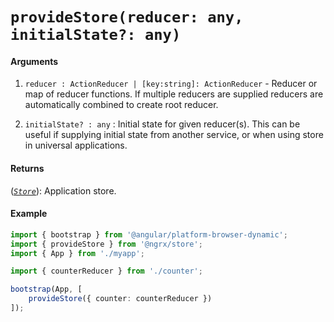 # `provideStore(reducer: any, initialState?: any)`

#### Arguments

1. `reducer : ActionReducer | [key:string]: ActionReducer` - Reducer or map of reducer functions. If multiple reducers are supplied reducers are 
automatically combined to create root reducer.

2. `initialState? : any` : Initial state for given reducer(s). This can be useful if supplying initial state from another service, 
or when using store in universal applications.

#### Returns
([*`Store`*](store.md)): Application store.

#### Example
```ts
import { bootstrap } from '@angular/platform-browser-dynamic';
import { provideStore } from '@ngrx/store';
import { App } from './myapp';

import { counterReducer } from './counter';

bootstrap(App, [
	provideStore({ counter: counterReducer })
]);
```